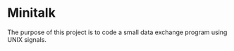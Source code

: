 # Minitalk
 
The purpose of this project is to code a small data exchange program using UNIX signals.

